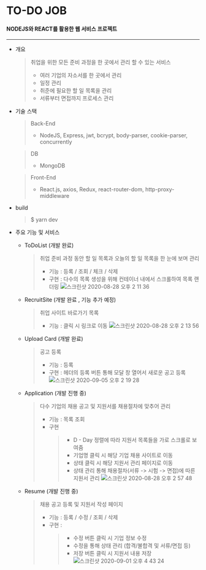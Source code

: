 # TO-DO JOB
#### NODEJS와 REACT를 활용한 웹 서비스 프로젝트
<hr>

- 개요
    > 취업을 위한 모든 준비 과정을 한 곳에서 관리 할 수 있는 서비스 
    > - 여러 기업의 자소서를 한 곳에서 관리
    > - 일정 관리
    > - 취준에 필요한 할 일 목록을 관리
    > - 서류부터 면접까지 프로세스 관리


- 기술 스택
    > Back-End
    > - NodeJS, Express, jwt, bcrypt, body-parser, cookie-parser, concurrently 

    > DB
    > - MongoDB

    > Front-End
    > - React.js, axios, Redux, react-router-dom, http-proxy-middleware

- build
    > $ yarn dev


- 주요 기능 및 서비스
    - ToDoList (개발 완료)
        > 취업 준비 과정 동안 할 일 목록과 오늘의 할 일 목록을 한 눈에 보며 관리
        > - 기능 : 등록 / 조회 / 체크 / 삭제 
        > - 구현 : 다수의 목록 생성을 위해 컨테이너 내에서 스크롤하여 목록 랜더링
        ![스크린샷 2020-08-28 오후 2 11 36](https://user-images.githubusercontent.com/53922357/91524177-8c088e00-e939-11ea-957f-cf1c650763da.png)

    - RecruitSite (개발 완료 , 기능 추가 예정)
        > 취업 사이트 바로가기 목록
        > - 기능 : 클릭 시 링크로 이동
        ![스크린샷 2020-08-28 오후 2 13 56](https://user-images.githubusercontent.com/53922357/91524264-b3f7f180-e939-11ea-9dbf-0deb9a2a3cab.png)

    - Upload Card (개발 완료)
        > 공고 등록 
        > - 기능 : 등록
        > - 구현 : 헤더의 등록 버튼 통해 모달 창 열어서 새로운 공고 등록
         ![스크린샷 2020-09-05 오후 2 19 28](https://user-images.githubusercontent.com/53922357/92298351-de256100-ef82-11ea-87bb-d99b70b6b7f4.png)



    - Application (개발 진행 중)
        > 다수 기업의 채용 공고 및 지원서를 채용절차에 맞추어 관리
        > - 기능 : 목록 조회 
        > - 구현 
        >   > - D - Day 정렬에 따라 지원서 목록들을 가로 스크롤로 보여줌
        >   > - 기업명 클릭 시 해당 기업 채용 사이트로 이동
        >   > - 상태 클릭 시 해당 지원서 관리 페이지로 이동
        >   > - 상태 관리 통해 채용절차(서류 -> 시험 -> 면접)에 따른 지원서 관리
        ![스크린샷 2020-08-28 오후 2 57 48](https://user-images.githubusercontent.com/53922357/91526565-e6f0b400-e93e-11ea-95d6-bbc6f3c4bcf4.png)


    - Resume (개발 진행 중)
        > 채용 공고 등록 및 지원서 작성 페이지
        > - 기능 : 등록 / 수정 / 조회 / 삭제
        > - 구현 :
        >   > - 수정 버튼 클릭 시 기업 정보 수정
        >   > - 수정을 통해 상태 관리 (합격/불합격 및 서류/면접 등)
        >   > - 저장 버튼 클릭 시 지원서 내용 저장
        ![스크린샷 2020-09-01 오후 4 43 24](https://user-images.githubusercontent.com/53922357/91822668-0e16f080-ec73-11ea-9752-a08767bb4537.png)








